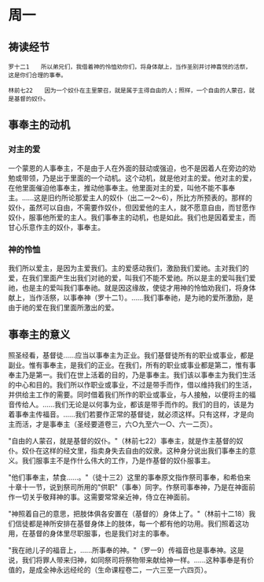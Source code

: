 # 周一

## 祷读经节
```
罗十二1　　所以弟兄们，我借着神的怜恤劝你们，将身体献上，当作圣别并讨神喜悦的活祭，这是你们合理的事奉。

林前七22　　因为一个奴仆在主里蒙召，就是属于主得自由的人；照样，一个自由的人蒙召，就是基督的奴仆。
```

## 事奉主的动机

### 对主的爱

一个蒙恩的人事奉主，不是由于人在外面的鼓动或强迫，也不是因着人在旁边的劝勉或带领，乃是出于里面的一个动机。这个动机，就是他对主的爱。他对主的爱，在他里面催迫他事奉主，推动他事奉主。他里面对主的爱，叫他不能不事奉主。......这是旧约所论那爱主人的奴仆（出二一2～6），所比方所预表的。那样的奴仆，虽然可以自由，不需要作奴仆，但因爱他的主人，就不愿意自由，而甘愿作奴仆，服事他所爱的主人。我们事奉主的动机，也是如此。我们也是因着爱主，而甘心乐意作主的奴仆，事奉主。

### 神的怜恤

我们所以爱主，是因为主爱我们。主的爱感动我们，激励我们爱祂。主对我们的爱，在我们里面产生出我们对祂的爱，叫我们不能不爱祂。所以是主的爱叫我们爱祂，也是主的爱叫我们事奉祂。就是因这缘故，使徒才用神的怜恤劝我们，将身体献上，当作活祭，以事奉神（罗十二1）。......我们事奉祂，是为祂的爱所激励，是由于祂的爱在我们里面所激出的爱。

## 事奉主的意义

照圣经看，基督徒......应当以事奉主为正业。我们基督徒所有的职业或事业，都是副业。惟有事奉主，是我们的正业。在我们，所有的职业或事业都是第二，惟有事奉主乃是第一。我们在世上活着的目的，乃是事奉主。我们该以事奉主为我们生活的中心和目的。我们所以作职业或事业，不过是带手而作，借以维持我们的生活，并供给主工作的需要。同时借着我们所作的职业或事业，与人接触，以便将主的福音传给人。......我们无论是以何事为业，都该是带手而作的。我们的目的，该是为着事奉主传福音。......我们若要作正常的基督徒，就必须这样。只有这样，才是向主而活，才是事奉主（圣经要道卷三，六○九至六一○、六一二页）。

"自由的人蒙召，就是基督的奴仆。"（林前七22）事奉主，就是作主基督的奴仆。奴仆在这样的经文里，指卖身失去自由的奴隶。这种身分说出我们事奉主的意义。我们服事主不是作什么伟大的工作，乃是作基督的奴仆服事主。

"他们事奉主，禁食......。"（徒十三2）这里的事奉原文指作祭司事奉，和希伯来十章十一节，说到祭司所用的"供职"（事奉）同字。作祭司事奉神，乃是在神面前作一切关乎敬拜神的事。这需要常常亲近神，侍立在神面前。

"神照着自己的意思，把肢体俱各安置在（基督的）身体上了。"（林前十二18）我们信徒都是神所安排在基督身体上的肢体，每一个都有他的功用。我们照着这功用，在基督的身体里尽职服事，也是我们对主的事奉。

"我在祂儿子的福音上，......所事奉的神。"（罗一9）传福音也是事奉神。这是说，我们将罪人带来归神，如同祭司将祭物带来献给神一样。......这种事奉是有价值的，是成全神永远经纶的（生命课程卷二，一六三至一六四页）。
